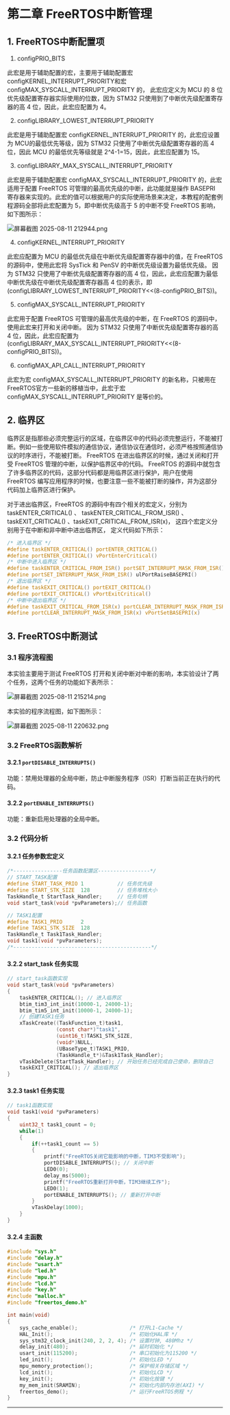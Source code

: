 # 第二章 FreeRTOS中断管理

## 1. FreeRTOS中断配置项

1. configPRIO_BITS

此宏是用于辅助配置的宏，主要用于辅助配置宏 configKERNEL_INTERRUPT_PRIORITY和宏 configMAX_SYSCALL_INTERRUPT_PRIORITY 的， 此宏应定义为 MCU 的 8 位优先级配置寄存器实际使用的位数，因为 STM32 只使用到了中断优先级配置寄存器的高 4 位，因此，此宏应配置为 4。

2. configLIBRARY_LOWEST_INTERRUPT_PRIORITY

此宏是用于辅助配置宏 configKERNEL_INTERRUPT_PRIORITY 的，此宏应设置为 MCU的最低优先等级，因为 STM32 只使用了中断优先级配置寄存器的高 4 位，因此 MCU 的最低优先等级就是 2^4-1=15，因此，此宏应配置为 15。

3. configLIBRARY_MAX_SYSCALL_INTERRUPT_PRIORITY

此宏是用于辅助配置宏 configMAX_SYSCALL_INTERRUPT_PRIORITY 的，此宏适用于配置 FreeRTOS 可管理的最高优先级的中断，此功能就是操作 BASEPRI 寄存器来实现的。此宏的值可以根据用户的实际使用场景来决定，本教程的配套例程源码全部将此宏配置为 5，即中断优先级高于 5 的中断不受 FreeRTOS 影响，如下图所示：

![屏幕截图 2025-08-11 212944.png](https://raw.githubusercontent.com/hazy1k/My-drawing-bed/main/2025/08/11-21-30-00-屏幕截图%202025-08-11%20212944.png)

4. configKERNEL_INTERRUPT_PRIORITY

此宏应配置为 MCU 的最低优先级在中断优先级配置寄存器中的值，在 FreeRTOS 的源码中，使用此宏将 SysTick 和 PenSV 的中断优先级设置为最低优先级。 因为 STM32 只使用了中断优先级配置寄存器的高 4 位，因此，此宏应配置为最低中断优先级在中断优先级配置寄存器高 4 位的表示，即(configLIBRARY_LOWEST_INTERRUPT_PRIORITY<<(8-configPRIO_BITS))。

5. configMAX_SYSCALL_INTERRUPT_PRIORITY

此宏用于配置 FreeRTOS 可管理的最高优先级的中断，在 FreeRTOS 的源码中，使用此宏来打开和关闭中断。 因为 STM32 只使用了中断优先级配置寄存器的高 4 位，因此，此宏应配置为(configLIBRARY_MAX_SYSCALL_INTERRUPT_PRIORITY<<(8-configPRIO_BITS))。

6. configMAX_API_CALL_INTERRUPT_PRIORITY

此宏为宏 configMAX_SYSCALL_INTERRUPT_PRIORITY 的新名称，只被用在 FreeRTOS官方一些新的移植当中，此宏于宏 configMAX_SYSCALL_INTERRUPT_PRIORITY 是等价的。

## 2. 临界区

临界区是指那些必须完整运行的区域，在临界区中的代码必须完整运行，不能被打断。例如一些使用软件模拟的通信协议，通信协议在通信时，必须严格按照通信协议的时序进行，不能被打断。 FreeRTOS 在进出临界区的时候，通过关闭和打开受 FreeRTOS 管理的中断，以保护临界区中的代码。 FreeRTOS 的源码中就包含了许多临界区的代码，这部分代码都是用临界区进行保护，用户在使用 FreeRTOS 编写应用程序的时候，也要注意一些不能被打断的操作，并为这部分代码加上临界区进行保护。

对于进出临界区，FreeRTOS 的源码中有四个相关的宏定义，分别为 taskENTER_CRITICAL() 、 taskENTER_CRITICAL_FROM_ISR() 、 taskEXIT_CRITICAL() 、taskEXIT_CRITICAL_FROM_ISR(x)， 这四个宏定义分别用于在中断和非中断中进出临界区， 定义代码如下所示：

```c
/* 进入临界区 */
#define taskENTER_CRITICAL() portENTER_CRITICAL()
#define portENTER_CRITICAL() vPortEnterCritical()
/* 中断中进入临界区 */
#define taskENTER_CRITICAL_FROM_ISR() portSET_INTERRUPT_MASK_FROM_ISR()
#define portSET_INTERRUPT_MASK_FROM_ISR() ulPortRaiseBASEPRI()
/* 退出临界区 */
#define taskEXIT_CRITICAL() portEXIT_CRITICAL()
#define portEXIT_CRITICAL() vPortExitCritical()
/* 中断中退出临界区 */
#define taskEXIT_CRITICAL_FROM_ISR(x) portCLEAR_INTERRUPT_MASK_FROM_ISR(x)
#define portCLEAR_INTERRUPT_MASK_FROM_ISR(x) vPortSetBASEPRI(x)
```

## 3. FreeRTOS中断测试

### 3.1 程序流程图

本实验主要用于测试 FreeRTOS 打开和关闭中断对中断的影响，本实验设计了两个任务，这两个任务的功能如下表所示：

![屏幕截图 2025-08-11 215214.png](https://raw.githubusercontent.com/hazy1k/My-drawing-bed/main/2025/08/11-21-52-18-屏幕截图%202025-08-11%20215214.png)

本实验的程序流程图，如下图所示：

![屏幕截图 2025-08-11 220632.png](https://raw.githubusercontent.com/hazy1k/My-drawing-bed/main/2025/08/11-22-06-38-屏幕截图%202025-08-11%20220632.png)

### 3.2 FreeRTOS函数解析

#### 3.2.1 `portDISABLE_INTERRUPTS()`

功能：禁用处理器的全局中断，防止中断服务程序（ISR）打断当前正在执行的代码。

#### 3.2.2 `portENABLE_INTERRUPTS()`

功能：重新启用处理器的全局中断。

### 3.2 代码分析

#### 3.2.1 任务参数宏定义

```c
/*----------------任务函数配置区-----------------*/
// START_TASK配置
#define START_TASK_PRIO 1           // 任务优先级 
#define START_STK_SIZE  128         // 任务堆栈大小 
TaskHandle_t StartTask_Handler;     // 任务句柄 
void start_task(void *pvParameters);// 任务函数 

// TASK1配置
#define TASK1_PRIO      2                   
#define TASK1_STK_SIZE  128                 
TaskHandle_t Task1Task_Handler;          
void task1(void *pvParameters);
/*---------------------------------------------*/
```

#### 3.2.2 start_task 任务实现

```c
// start_task函数实现
void start_task(void *pvParameters)
{
    taskENTER_CRITICAL(); // 进入临界区
    btim_tim3_int_init(10000-1, 24000-1);
    btim_tim5_int_init(10000-1, 24000-1);
    // 创建TASK1任务
    xTaskCreate((TaskFunction_t)task1,  
                (const char*)"task1",       
                (uint16_t)TASK1_STK_SIZE,   
                (void*)NULL,                
                (UBaseType_t)TASK1_PRIO,    
                (TaskHandle_t*)&Task1Task_Handler);
    vTaskDelete(StartTask_Handler); // 开始任务已经完成自己使命，删除自己
    taskEXIT_CRITICAL(); // 退出临界区
}
```

#### 3.2.3 task1 任务实现

```c
// task1函数实现
void task1(void *pvParameters)
{
    uint32_t task1_count = 0;
    while(1)
    {
        if(++task1_count == 5)
        {
            printf("FreeRTOS关闭它能影响的中断，TIM3不受影响");
            portDISABLE_INTERRUPTS(); // 关闭中断
            LED0(0);
            delay_ms(5000);
            printf("FreeRTOS重新打开中断，TIM3继续工作");
            LED0(1);
            portENABLE_INTERRUPTS(); // 重新打开中断
        }
        vTaskDelay(1000);
    }
}
```

#### 3.2.4 主函数

```c
#include "sys.h"
#include "delay.h"
#include "usart.h"
#include "led.h"
#include "mpu.h"
#include "lcd.h"
#include "key.h"
#include "malloc.h"
#include "freertos_demo.h"

int main(void)
{
    sys_cache_enable();                 /* 打开L1-Cache */
    HAL_Init();                         /* 初始化HAL库 */
    sys_stm32_clock_init(240, 2, 2, 4); /* 设置时钟, 480Mhz */
    delay_init(480);                    /* 延时初始化 */
    usart_init(115200);                 /* 串口初始化为115200 */
    led_init();                         /* 初始化LED */
    mpu_memory_protection();            /* 保护相关存储区域 */
    lcd_init();                         /* 初始化LCD */
    key_init();                         /* 初始化按键 */
    my_mem_init(SRAMIN);                /* 初始化内部内存池(AXI) */
    freertos_demo();                    /* 运行FreeRTOS例程 */
}
```

---


